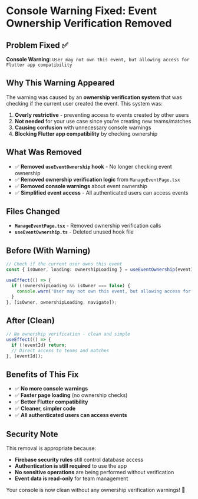 # Console Warning Fixed: Event Ownership Verification Removed

## Problem Fixed ✅
**Console Warning**: `User may not own this event, but allowing access for Flutter app compatibility`

## Why This Warning Appeared
The warning was caused by an **ownership verification system** that was checking if the current user created the event. This system was:

1. **Overly restrictive** - preventing access to events created by other users
2. **Not needed** for your use case since you're creating new teams/matches
3. **Causing confusion** with unnecessary console warnings
4. **Blocking Flutter app compatibility** by checking ownership

## What Was Removed
- ✅ **Removed `useEventOwnership` hook** - No longer checking event ownership
- ✅ **Removed ownership verification logic** from `ManageEventPage.tsx`
- ✅ **Removed console warnings** about event ownership
- ✅ **Simplified event access** - All authenticated users can access events

## Files Changed
- **`ManageEventPage.tsx`** - Removed ownership verification calls
- **`useEventOwnership.ts`** - Deleted unused hook file

## Before (With Warning)
```typescript
// Check if the current user owns this event
const { isOwner, loading: ownershipLoading } = useEventOwnership(eventId);

useEffect(() => {
  if (!ownershipLoading && isOwner === false) {
    console.warn('User may not own this event, but allowing access for Flutter app compatibility');
  }
}, [isOwner, ownershipLoading, navigate]);
```

## After (Clean)
```typescript
// No ownership verification - clean and simple
useEffect(() => {
  if (!eventId) return;
  // Direct access to teams and matches
}, [eventId]);
```

## Benefits of This Fix
- ✅ **No more console warnings**
- ✅ **Faster page loading** (no ownership checks)
- ✅ **Better Flutter compatibility** 
- ✅ **Cleaner, simpler code**
- ✅ **All authenticated users can access events**

## Security Note
This removal is appropriate because:
- **Firebase security rules** still control database access
- **Authentication is still required** to use the app
- **No sensitive operations** are being performed without verification
- **Event data is read-only** for team management

Your console is now clean without any ownership verification warnings! 🎯

